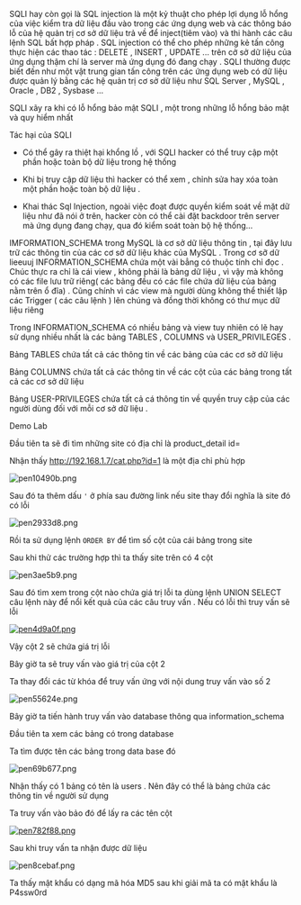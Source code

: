 SQLI hay còn gọi là SQL injection là một kỷ thuật cho phép lợi dụng lỗ hổng của việc kiểm tra dữ liệu đầu vào trong các ứng dụng web và các thông báo lỗ của hệ quản trị cơ sở dữ liệu trả về để inject(tiêm vào) và thi hành các câu lệnh SQL bất hợp pháp . SQL injection có thể cho phép những kẻ tấn công thực hiện các thao tác : DELETE , INSERT , UPDATE ... trên cở sở dữ liệu của ứng dụng thậm chí là server mà ứng dụng đó đang chạy . SQLI thường được biết đến như một vật trung gian tấn công trên các ứng dụng web có dữ liệu được quản lý bằng các hệ quản trị cơ sở dữ liệu như SQL Server , MySQL , Oracle , DB2 , Sysbase ...

SQLI xãy ra khi có lỗ hổng bảo mật SQLI , một trong những lỗ hổng bảo mật và quy hiểm nhất 

Tác hại của SQLI 

- Có thể gây ra thiệt hại khổng lồ , với SQLI hacker có thể truy cập một phần hoặc toàn bộ dữ liệu trong hệ thống 

- Khi bị truy cập dữ liệu thì hacker có thể xem , chỉnh sửa hay xóa toàn một phần hoặc toàn bộ dữ liệu .

- Khai thác Sql Injection, ngoài việc đoạt được quyền kiểm soát về mặt dữ liệu như đã nói ở trên, hacker còn có thể cài đặt backdoor trên server mà ứng dụng đang chạy, qua đó kiểm soát toàn bộ hệ thống…

IMFORMATION_SCHEMA trong MySQL là cơ sở dữ liệu thông tin , tại đây lưu trữ các thông tin của các cơ sở dữ liệu khác của MySQL . Trong cơ sỡ dữ lieeuuj INFORMATION_SCHEMA chứa một vài bẳng có thuộc tính chỉ đọc . Chúc thực ra chỉ là cái view , không phải là bảng dữ liệu , vì vậy mà không có các file lưu trữ riêng( các bảng đều có các file chứa dữ liệu của bảng nằm trên ổ đĩa) . Cũng chính vì các view mà người dùng không thể thiết lập các Trigger ( các câu lệnh ) lên chúng và đồng thời không có thư mục dữ liệu riêng 

Trong INFORMATION_SCHEMA có nhiều bảng và view tuy nhiên có lẽ hay sử dụng nhiều nhất là các bảng TABLES , COLUMNS và USER_PRIVILEGES .

Bảng TABLES chứa tất cả các thông tin về các bảng của các cơ sở dữ liệu 

Bảng COLUMNS chứa tất cả các thông tin về các cột của các bảng trong tất cả các cơ sở dữ liệu 

Bảng USER-PRIVILEGES chứa tất cả cá thông tin về quyền truy cập của các người dùng đối với mỗi cơ sở dữ liệu . 

Demo Lab

Đầu tiên ta sẽ đi tìm những site có địa chỉ là product_detail id=

Nhận thấy http://192.168.1.7/cat.php?id=1 là một địa chỉ phù hợp

<img src="https://uphinhnhanh.com/images/2017/01/06/pen10490b.png" alt="pen10490b.png" border="0" />

Sau đó ta thêm dấu `'` ở phía sau đường link nếu site thay đổi nghĩa là site đó có lỗi

<img src="https://uphinhnhanh.com/images/2017/01/06/pen2933d8.png" alt="pen2933d8.png" border="0" />

Rồi ta sử dụng lệnh `ORDER BY` để tìm số cột của cái bảng trong site

Sau khi thử các trường hợp thì ta thấy site trên có 4 cột 

<img src="https://uphinhnhanh.com/images/2017/01/06/pen3ae5b9.png" alt="pen3ae5b9.png" border="0" />

Sau đó tìm xem trong cột nào chứa giá trị lỗi ta dùng lệnh UNION SELECT câu lệnh này để nổi kết quả của các câu truy vấn . Nếu có lỗi thì truy vấn sẽ lỗi

<a href="https://uphinhnhanh.com/image/Pr1"><img src="https://uphinhnhanh.com/images/2017/01/06/pen4d9a0f.png" alt="pen4d9a0f.png" border="0" /></a>

Vậy cột 2 sẽ chứa giá trị lỗi

Bây giờ ta sẽ truy vấn vào giá trị của cột 2

Ta thay đổi các từ khóa để truy vấn ứng với nội dung truy vấn vào số  2 

<img src="https://uphinhnhanh.com/images/2017/01/06/pen55624e.png" alt="pen55624e.png" border="0" />

Bây giờ ta tiến hành truy vấn vào database thông qua information_schema

Đầu tiên ta xem các bảng có trong database 

Ta tìm được tên các bảng trong data base đó 

<img src="https://uphinhnhanh.com/images/2017/01/06/pen69b677.png" alt="pen69b677.png" border="0" />

Nhận thấy có 1 bảng có tên là users . Nên đây có thể là bảng chứa các thông tin về người sử dụng

Ta truy vấn vào bảo đó để lấy ra các tên cột 

<a href="https://uphinhnhanh.com/image/PA8"><img src="https://uphinhnhanh.com/images/2017/01/06/pen782f88.png" alt="pen782f88.png" border="0" /></a>

Sau khi truy vấn ta nhận được dữ liệu 

<img src="https://uphinhnhanh.com/images/2017/01/06/pen8cebaf.png" alt="pen8cebaf.png" border="0" />

Ta thấy mật khẩu có dạng mã hóa MD5 sau khi giải mã ta có mật khẩu là  P4ssw0rd






